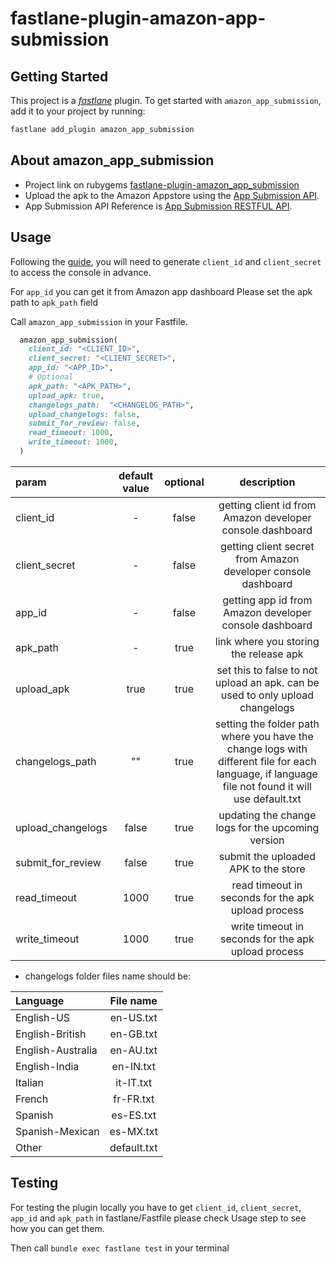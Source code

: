 # fastlane-plugin-amazon-app-submission

## Getting Started

This project is a [_fastlane_](https://github.com/fastlane/fastlane) plugin. To get started with `amazon_app_submission`, add it to your project by running:

```bash
fastlane add_plugin amazon_app_submission
```

## About amazon_app_submission

* Project link on rubygems [fastlane-plugin-amazon_app_submission](https://rubygems.org/gems/fastlane-plugin-amazon_app_submission)
* Upload the apk to the Amazon Appstore using the [App Submission API](https://developer.amazon.com/docs/app-submission-api/overview.html).
* App Submission API Reference is [App Submission RESTFUL API](https://developer.amazon.com/docs/app-submission-api/appsub-api-ref.html).

## Usage

Following the [guide](https://developer.amazon.com/docs/app-submission-api/auth.html), you will need to generate `client_id` and `client_secret` to access the console in advance.

For `app_id` you can get it from Amazon app dashboard
Please set the apk path to `apk_path` field

Call `amazon_app_submission` in your Fastfile.

```ruby
  amazon_app_submission(
    client_id: "<CLIENT_ID>",
    client_secret: "<CLIENT_SECRET>",
    app_id: "<APP_ID>",
    # Optional
    apk_path: "<APK_PATH>",
    upload_apk: true,
    changelogs_path:  "<CHANGELOG_PATH>",
    upload_changelogs: false,
    submit_for_review: false,
    read_timeout: 1000,
    write_timeout: 1000,
  )
```

| param | default value | optional | description
|:----------|:-----------:|:-----------:|:-----------:|
client_id | - | false | getting client id from Amazon developer console dashboard
client_secret | - | false | getting client secret from Amazon developer console dashboard
app_id | - | false | getting app id from Amazon developer console dashboard
apk_path | - | true | link where you storing the release apk
upload_apk  | true  | true  | set this to false to not upload an apk. can be used to only upload changelogs
changelogs_path | "" | true | setting the folder path where you have the change logs with different file for each language, if language file not found it will use default.txt
upload_changelogs | false | true | updating the change logs for the upcoming version
submit_for_review | false | true | submit the uploaded APK to the store  
read_timeout | 1000 | true | read timeout in seconds for the apk upload process
write_timeout | 1000 | true | write timeout in seconds for the apk upload process

* changelogs folder files name should be:

| Language | File name
|:----------|:-----------:|
English-US | en-US.txt
English-British | en-GB.txt
English-Australia | en-AU.txt
English-India | en-IN.txt
Italian |it-IT.txt
French | fr-FR.txt
Spanish | es-ES.txt
Spanish-Mexican | es-MX.txt
Other | default.txt  

## Testing

For testing the plugin locally you have to get `client_id`, `client_secret`, `app_id` and `apk_path` in fastlane/Fastfile
please check Usage step to see how you can get them.

Then call `bundle exec fastlane test` in your terminal

